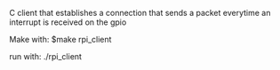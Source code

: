 C client that establishes a connection that sends a packet everytime an interrupt is received on the gpio


Make with:
	$make rpi_client

run with:
	./rpi_client <Host address> <port> 
